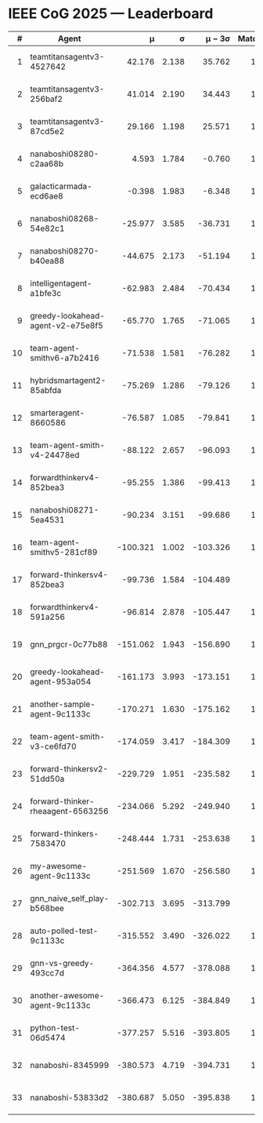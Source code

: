 # IEEE CoG 2025 — Leaderboard

| # | Agent | μ | σ | μ − 3σ | Matches | Updated |
|---:|---|---:|---:|---:|---:|---|
| 1 | teamtitansagentv3-4527642 | 42.176 | 2.138 | 35.762 | 1260 | 2025-09-01 06:26 |
| 2 | teamtitansagentv3-256baf2 | 41.014 | 2.190 | 34.443 | 1598 | 2025-09-01 06:26 |
| 3 | teamtitansagentv3-87cd5e2 | 29.166 | 1.198 | 25.571 | 1398 | 2025-09-01 06:26 |
| 4 | nanaboshi08280-c2aa68b | 4.593 | 1.784 | -0.760 | 1380 | 2025-09-01 06:26 |
| 5 | galacticarmada-ecd6ae8 | -0.398 | 1.983 | -6.348 | 1320 | 2025-09-01 06:26 |
| 6 | nanaboshi08268-54e82c1 | -25.977 | 3.585 | -36.731 | 1560 | 2025-09-01 06:26 |
| 7 | nanaboshi08270-b40ea88 | -44.675 | 2.173 | -51.194 | 1400 | 2025-09-01 06:26 |
| 8 | intelligentagent-a1bfe3c | -62.983 | 2.484 | -70.434 | 1129 | 2025-09-01 06:26 |
| 9 | greedy-lookahead-agent-v2-e75e8f5 | -65.770 | 1.765 | -71.065 | 1690 | 2025-09-01 06:26 |
| 10 | team-agent-smithv6-a7b2416 | -71.538 | 1.581 | -76.282 | 1460 | 2025-09-01 06:26 |
| 11 | hybridsmartagent2-85abfda | -75.269 | 1.286 | -79.126 | 1126 | 2025-09-01 06:26 |
| 12 | smarteragent-8660586 | -76.587 | 1.085 | -79.841 | 1109 | 2025-09-01 06:26 |
| 13 | team-agent-smith-v4-24478ed | -88.122 | 2.657 | -96.093 | 1180 | 2025-09-01 06:26 |
| 14 | forwardthinkerv4-852bea3 | -95.255 | 1.386 | -99.413 | 1255 | 2025-09-01 06:26 |
| 15 | nanaboshi08271-5ea4531 | -90.234 | 3.151 | -99.686 | 1260 | 2025-09-01 06:26 |
| 16 | team-agent-smithv5-281cf89 | -100.321 | 1.002 | -103.326 | 1380 | 2025-09-01 06:26 |
| 17 | forward-thinkersv4-852bea3 | -99.736 | 1.584 | -104.489 | 903 | 2025-09-01 06:26 |
| 18 | forwardthinkerv4-591a256 | -96.814 | 2.878 | -105.447 | 1110 | 2025-09-01 06:26 |
| 19 | gnn_prgcr-0c77b88 | -151.062 | 1.943 | -156.890 | 1280 | 2025-09-01 06:26 |
| 20 | greedy-lookahead-agent-953a054 | -161.173 | 3.993 | -173.151 | 1510 | 2025-09-01 06:26 |
| 21 | another-sample-agent-9c1133c | -170.271 | 1.630 | -175.162 | 1680 | 2025-09-01 06:26 |
| 22 | team-agent-smith-v3-ce6fd70 | -174.059 | 3.417 | -184.309 | 1160 | 2025-09-01 06:26 |
| 23 | forward-thinkersv2-51dd50a | -229.729 | 1.951 | -235.582 | 1180 | 2025-09-01 06:26 |
| 24 | forward-thinker-rheaagent-6563256 | -234.066 | 5.292 | -249.940 | 1560 | 2025-09-01 06:26 |
| 25 | forward-thinkers-7583470 | -248.444 | 1.731 | -253.638 | 1460 | 2025-09-01 06:26 |
| 26 | my-awesome-agent-9c1133c | -251.569 | 1.670 | -256.580 | 1300 | 2025-09-01 06:26 |
| 27 | gnn_naive_self_play-b568bee | -302.713 | 3.695 | -313.799 | 620 | 2025-09-01 06:26 |
| 28 | auto-polled-test-9c1133c | -315.552 | 3.490 | -326.022 | 1700 | 2025-09-01 06:26 |
| 29 | gnn-vs-greedy-493cc7d | -364.356 | 4.577 | -378.088 | 1600 | 2025-09-01 06:26 |
| 30 | another-awesome-agent-9c1133c | -366.473 | 6.125 | -384.849 | 1640 | 2025-09-01 06:26 |
| 31 | python-test-06d5474 | -377.257 | 5.516 | -393.805 | 1180 | 2025-09-01 06:26 |
| 32 | nanaboshi-8345999 | -380.573 | 4.719 | -394.731 | 1280 | 2025-09-01 06:26 |
| 33 | nanaboshi-53833d2 | -380.687 | 5.050 | -395.838 | 1400 | 2025-09-01 06:26 |
